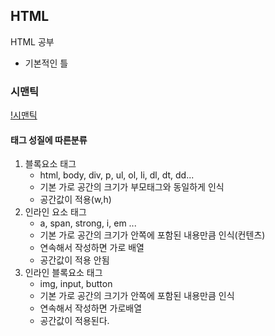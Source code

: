 ## HTML
HTML 공부

- 기본적인 틀
<html>
    <head>
        <title></title>
    </head>
    <body>
    </body>
</html>

### 시맨틱
[!시맨틱](https://github.com/GangGnagGnag/HTML/blob/main/day04_html/image/%EC%8B%9C%EB%A7%A8%ED%8B%B1.jpg)

#### 태그 성질에 따른분류
1. 블록요소 태그
    - html, body, div, p, ul, ol, li, dl, dt, dd...
    - 기본 가로 공간의 크기가 부모태그와 동일하게 인식
    - 공간값이 적용(w,h)
2. 인라인 요소 태그
    - a, span, strong, i, em ...
    - 기본 가로 공간의 크기가 안쪽에 포함된 내용만큼 인식(컨텐츠)
    - 연속해서 작성하면 가로 배열
    - 공간값이 적용 안됨
3. 인라인 블록요소 태그
    - img, input, button
    - 기본 가로 공간의 크기가 안쪽에 포함된 내용만큼 인식
    - 연속해서 작성하면 가로배열
    - 공간값이 적용된다.